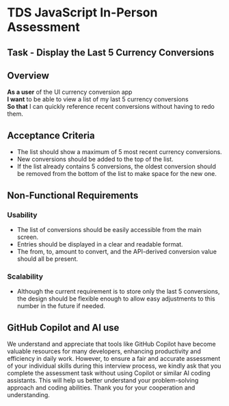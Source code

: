 # TDS JavaScript In-Person Assessment

## Task - Display the Last 5 Currency Conversions

## Overview

**As a user** of the UI currency conversion app  
**I want** to be able to view a list of my last 5 currency conversions  
**So that** I can quickly reference recent conversions without having to redo them.

## Acceptance Criteria

- The list should show a maximum of 5 most recent currency conversions.
- New conversions should be added to the top of the list.
- If the list already contains 5 conversions, the oldest conversion should be removed from the bottom of the list to make space for the new one.

## Non-Functional Requirements

### Usability

- The list of conversions should be easily accessible from the main screen.
- Entries should be displayed in a clear and readable format.
- The from, to, amount to convert, and the API-derived conversion value should all be present.

### Scalability

- Although the current requirement is to store only the last 5 conversions, the design should be flexible enough to allow easy adjustments to this number in the future if needed.

## GitHub Copilot and AI use

We understand and appreciate that tools like GitHub Copilot have become valuable resources for many developers, enhancing productivity and efficiency in daily work. However, to ensure a fair and accurate assessment of your individual skills during this interview process, we kindly ask that you complete the assessment task without using Copilot or similar AI coding assistants. This will help us better understand your problem-solving approach and coding abilities. Thank you for your cooperation and understanding.
